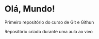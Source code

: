 # Olá, Mundo!
 Primeiro repositório do curso de Git e Githun

 Repositório criado durante uma aula ao vivo
